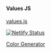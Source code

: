 #### Values JS

[values.js](https://github.com/noeldelgado/values.js)

[![Netlify Status](https://api.netlify.com/api/v1/badges/f33ff878-888a-4074-a945-d6b879297f7b/deploy-status)](https://app.netlify.com/sites/colorgenerator-ts/deploys)

[Color Generator](https://colorgenerator-ts.netlify.app/)
